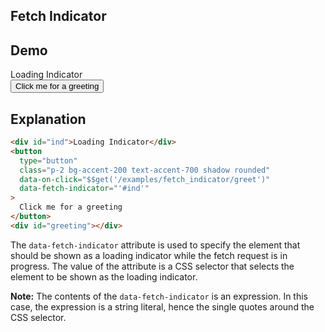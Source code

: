 ## Fetch Indicator

## Demo

<div id="ind">Loading Indicator</div>
<button type="button" class="p-2 bg-accent-200 text-accent-700 shadow rounded" data-on-click="$$get('/examples/fetch_indicator/greet')" data-fetch-indicator="'#ind'" data-testid="greeting_button">Click me for a greeting</button>
<div id="greeting"></div>

## Explanation

```html
<div id="ind">Loading Indicator</div>
<button
  type="button"
  class="p-2 bg-accent-200 text-accent-700 shadow rounded"
  data-on-click="$$get('/examples/fetch_indicator/greet')"
  data-fetch-indicator="'#ind'"
>
  Click me for a greeting
</button>
<div id="greeting"></div>
```

The `data-fetch-indicator` attribute is used to specify the element that should be shown as a loading indicator while the fetch request is in progress. The value of the attribute is a CSS selector that selects the element to be shown as the loading indicator.

**Note:** The contents of the `data-fetch-indicator` is an expression. In this case, the expression is a string literal, hence the single quotes around the CSS selector.
